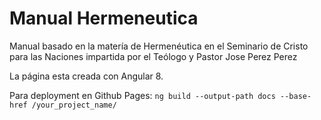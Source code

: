 # Manual Hermeneutica

Manual basado en la matería de Hermenéutica en el Seminario de Cristo para las Naciones impartida por el Teólogo y Pastor Jose Perez Perez

La página esta creada con Angular 8.

Para deployment en Github Pages:
`ng build --output-path docs --base-href /your_project_name/`
